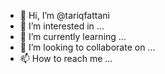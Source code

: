 - 👋 Hi, I’m @tariqfattani
- 👀 I’m interested in ...
- 🌱 I’m currently learning ...
- 💞️ I’m looking to collaborate on ...
- 📫 How to reach me ...

<!---
tariqfattani/tariqfattani is a ✨ special ✨ repository because its `README.md` (this file) appears on your GitHub profile.
You can click the Preview link to take a look at your changes.
--->

